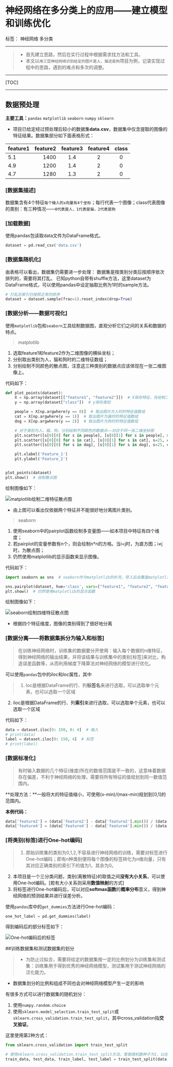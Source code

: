 ﻿# 神经网络在多分类上的应用——建立模型和训练优化

标签： 神经网络 多分类

---

> * 首先建立思路，然后在实行过程中根据需求找方法和工具。
> * 本文以`用三层神经网络识别给定的图片是人，猫还是狗`项目为例，记录实现过程中的思路，遇到的难点和多次的调整。

---

[TOC]

---

## 数据预处理
**主要工具：**`pandas` `matplotlib` `seaborn` `numpy` `sklearn`

* 项目已给定经过预处理后较小的数据集**data.csv**，数据集中仅含提取的图像的特征结果。数据集部分如下面表格形式：

| feature1      | feature2  | feature3  | feature4    | class |
| --------   | -----:  | :----:  | :----:  | :----:  |
| 5.1       | 1400  | 1.4   | 2 | 0 |
| 4.9       | 1200  | 1.4   | 2 | 0 |
| 4.7       | 1280  | 1.3   | 2 | 0 |


### [数据集描述]
数据集含有4个特征`每个输入的x向量有4个坐标`；每行代表一个图像；class代表图像的类别：有三种情况——`0代表是人，1代表是猫，2代表是狗`

### [加载数据]
使用pandas包读取data文件为DataFrame格式。
```python
dataset = pd.read_csv('data.csv')
```
### [数据集随机化]
由表格可以看出，数据集仍需要进一步处理：
  数据集是按类别分类后按顺序依次排列的，需要将其打乱。
  已知python自带有shuffle方法，这里dataset为DataFrame格式，可以使用pandas中设定抽取比例为1时的sample方法。
```python
# 打乱后索引仍按照正常的排序
dataset = dataset.sample(frac=1).reset_index(drop=True)   
```

### [数据分析——数据可视化]
使用`matplotlib`包和`seaborn`工具绘制数据图，直观分析它们之间的关系和数据的特点。

> matplotlib
1. 选取feature1和feature2作为二维图像的横纵坐标；
2. 分别取出类别为人，猫和狗时的二维特征数组；
3. 分别绘制不同颜色的散点图，注意这三种类别的数据点应该体现在一张二维图像上。

代码如下：
```python
def plot_points(dataset):
    X = np.array(dataset[["feature1", "feature2"]])  # X保存特征，先绘制二维图（选取feature1和feature2）
    y = np.array(dataset["class"])  # y保存类别

    people = X[np.argwhere(y == 0)]  # 取出图片为人时的特征值数组
    cat = X[np.argwhere(y == 1)]  # 取出图片为猫时的特征值数组
    dog = X[np.argwhere(y == 2)]  # 取出图片为狗时的特征值数组

    # 对于类别为人，猫，狗，分别绘制不同颜色的数据点——对应于同一张二维坐标图
    plt.scatter([s[0][0] for s in people], [s[0][1] for s in people], s=25, color='red', edgecolor='k')
    plt.scatter([s[0][0] for s in cat], [s[0][1] for s in cat], s=25, color='cyan', edgecolor='k')
    plt.scatter([s[0][0] for s in dog], [s[0][1] for s in dog], s=25, color='yellow', edgecolor='k')

    plt.xlabel('Feature_1')
    plt.ylabel('Feature_2')


plot_points(dataset)
plt.show()  # 绘制散点图
```

绘制图像如下：

![matplotlib绘制二维特征散点图](https://i.postimg.cc/mDxdTWZB/image.png)

* 由上图可以看出仅依据两个特征并不能很好地分离图片类别。

> seaborn
1. 使用seaborn中的pairplot函数绘制多变量图——如本项目中特征有四个维度；
2. 若pairplot的变量参数有n个，则会绘制n*n的方格。当i=j时，为直方图；i≠j时，为散点图；
3. 仍然使用matplotlib的显示函数来显示图像。

代码如下：
```python
import seaborn as sns  # seaborn作为matplotlib的补充，导入后会覆盖matplotlib的默认作图风格

sns.pairplot(dataset, hue='class', vars=["feature1", "feature2", "feature3", "feature4"])  # hue : 使用指定变量为分类变量画图；vars : 与data使用，否则使用data的全部变量
plt.show()  # 仍然使用matplotlib的显示函数
```

绘制图像如下：

![seaborn绘制四维特征散点图](https://i.postimg.cc/mkPN9dg8/image.png)

* 根据四个特征维度，图像的类别得到了很好地分离

### [数据分离——将数据集拆分为输入和标签]

> 在训练神经网络时，训练集的数据要分开使用：输入每个数据的n维特征，得到神经网络的输出结果，并将该结果与训练集中的类别[标签]来对比，构造误差函数等，从而利用梯度下降算法对神经网络的模型进行优化。

可以使用`pandas`包中的*iloc*和*loc*属性，其中
> 1. loc是根据DataFrame的行、列**标签名**来进行选取，可以选取单个元素，也可以选取一个区域
2. iloc是根据DataFrame的行、列**索引**来进行选取，可以选取单个元素，也可以选取一个区域

代码如下：

```python
data = dataset.iloc[0: 150, 0: 4]  # 输入
# print(data)
label = dataset.iloc[0: 150, 4]  # 标签
# print(label)
```

### [数据标准化]
> 有时输入数据的几个特征(维度)所在的数值范围是不一致的，这意味着数据存在偏差，不利于神经网络的处理，需要将所有特征的值规划到同一数值范围内。

**处理方法：**一般将大的特征值缩小，可使用(x-min)/(max-min)规划到[0,1]的范围内。

**本例代码：**
```python
data['feature2'] = (data['feature2'] - data['feature2'].min()) / (data['feature2'].max() - data['feature2'].min())
data['feature4'] = (data['feature4'] - data['feature4'].min()) / (data['feature4'].max() - data['feature4'].min())
```

### [将类别(标签)进行One-hot编码]
> 1. 原始训练集的类别为0,1,2,不容易进行神经网络的训练，需要对标签进行One-hot编码；即有n种类别便将每个图像的标签转化为n维向量，只有其对应正确类别的索引下的值为1，其余为0。
2. 本项目是一个三分类问题，类别(离散特征)的取值之间**没有大小关系**，可以使用One-hot编码。[若有大小关系则采用**数值映射**的方式]
3. 将标签进行One-hot编码后，可以对应**softmax函数**的**概率分布**意义，得到神经网络的预测结果并进行误差分析。

使用`pandas`库中的`get_dummies`方法进行One-hot编码：

```python
one_hot_label = pd.get_dummies(label)
```

得到编码后的部分标签如下：

![One-hot编码后的标签](https://i.postimg.cc/BvKQyHwt/image.png)

##训练数据集和测试数据集的划分

> * 为防止过拟合，需要将给定的数据集按一定的比例划分为训练集和测试集：训练集用于得到优秀的神经网络模型，测试集用于测试神经网络的泛化能力。
* 数据集划分的比例和组成不同也会对神经网络模型产生一定的影响

有很多方式可以进行数据集的随机划分：
1. 使用`numpy.random.choice`
2. 使用`sklearn.model_selection.train_test_split`或`sklearn.cross_validation.train_test_split`，其中cross_validation指**交叉验证**。

这里使用第2种方式：

```python
from sklearn.cross_validation import train_test_split

# 使用sklearn.cross_validation.train_test_split方法，暂取随机数种子为1，以在重复试验时，得到相同的随机数组
train_data, test_data, train_label, test_label = train_test_split(data, label, test_size=0.3, random_state=1)
```







